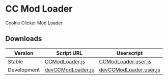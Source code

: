 # CC Mod Loader

Cookie Clicker Mod Loader

## Downloads

| Version     | Script URL                  | Userscript                        |
| ----------- | --------------------------- | --------------------------------- |
| Stable      | [CCModLoader.js][urlstable] | [CCModLoader.user.js][userstable] |
| Development | [devCCModLoader.js][urldev] | [devCCModLoader.user.js][userdev] |

[urlstable]: https://faynealdan.github.io/CCModLoader/CCModLoader.js
[urldev]: https://faynealdan.github.io/CCModLoader/devCCModLoader.js
[userstable]: https://faynealdan.github.io/CCModLoader/CCModLoader.user.js
[userdev]: https://faynealdan.github.io/CCModLoader/devCCModLoader.user.js
